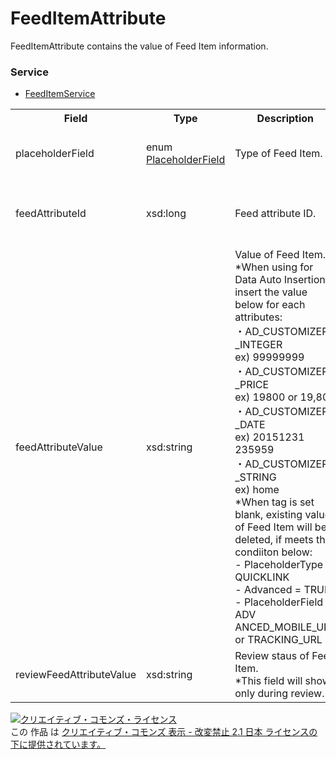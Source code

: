 # FeedItemAttribute
FeedItemAttribute contains the value of Feed Item information.

### Service
+ [FeedItemService](../services/FeedItemService.md)

<table>
 <tr>
  <th>Field</th>
  <th>Type</th>
  <th>Description</th>
  <th>response</th>
  <th>get</th>
  <th>add</th>
  <th>set</th>
  <th>remove</th>
 </tr>
 <tr>
  <td>placeholderField</td>
  <td>enum <a href="./PlaceholderField_FeedItem.md">PlaceholderField</a></td>
  <td>Type of Feed Item.</td>
  <td>yes</td>
  <td>-</td>
  <td>Requirement<br>*Ignore for Data Auto Insertion</td>
  <td>Requirement<br>*Ignore for Data Auto Insertion</td>
  <td>-</td>
 </tr>
 <tr>
  <td>feedAttributeId</td>
  <td>xsd:long</td>
  <td>Feed attribute ID.</td>
  <td>yes</td>
  <td>-</td>
  <td>-<br>*Require- ment for Data Auto Insertion</td>
  <td>-<br>*Require- ment for Data Auto Insertion</td>
  <td>-</td>
 </tr>
 <tr>
  <td>feedAttributeValue</td>
  <td>xsd:string</td>
  <td>Value of Feed Item.<br>*When using for Data Auto Insertion, insert the value below for each attributes:<br>・AD_CUSTOMIZER _INTEGER<br>ex) 99999999<br>・AD_CUSTOMIZER _PRICE<br>ex) 19800 or 19,800<br>・AD_CUSTOMIZER _DATE<br>ex) 20151231 235959<br>・AD_CUSTOMIZER _STRING<br>ex) home<br>
*When tag is set blank, existing value of Feed Item will be deleted, if meets the condiiton below:<br> - PlaceholderType = QUICKLINK<br> - Advanced = TRUE<br> - PlaceholderField = ADV ANCED_MOBILE_URL or TRACKING_URL</td>
  <td>yes</td>
  <td>-</td>
  <td>Requirement</td>
  <td>Requirement</td>
  <td>-</td>
 </tr>
 <tr>
  <td>reviewFeedAttributeValue</td>
  <td>xsd:string</a></td>
  <td>Review staus of Feed Item.<br>*This field will show only during review.</td>
  <td>yes</td>
  <td>-</td>
  <td>-</td>
  <td>-</td>
  <td>-</td>
 </tr>
</table>

<a rel="license" href="http://creativecommons.org/licenses/by-nd/2.1/jp/"><img alt="クリエイティブ・コモンズ・ライセンス" style="border-width:0" src="https://i.creativecommons.org/l/by-nd/2.1/jp/88x31.png" /></a><br />この 作品 は <a rel="license" href="http://creativecommons.org/licenses/by-nd/2.1/jp/">クリエイティブ・コモンズ 表示 - 改変禁止 2.1 日本 ライセンスの下に提供されています。</a>
